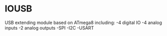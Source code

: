 IOUSB
==============
USB extending module based on ATmega8
including:
-4 digital IO
-4 analog inputs
-2 analog outputs
-SPI
-I2C
-USART
